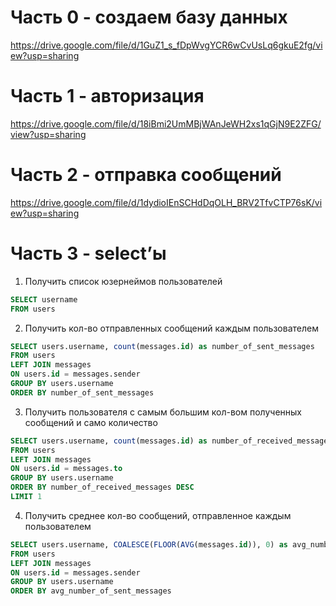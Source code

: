 # Часть 0 - создаем базу данных  
https://drive.google.com/file/d/1GuZ1_s_fDpWvgYCR6wCvUsLq6gkuE2fg/view?usp=sharing
# Часть 1 - авторизация  
https://drive.google.com/file/d/18iBmi2UmMBjWAnJeWH2xs1qGjN9E2ZFG/view?usp=sharing  
# Часть 2 - отправка сообщений   
https://drive.google.com/file/d/1dydioIEnSCHdDqOLH_BRV2TfvCTP76sK/view?usp=sharing  
# Часть 3 - select’ы
1. Получить список юзернеймов пользователей  
```sql  
SELECT username
FROM users
```  
2. Получить кол-во отправленных сообщений каждым пользователем  
```sql  
SELECT users.username, count(messages.id) as number_of_sent_messages  
FROM users  
LEFT JOIN messages  
ON users.id = messages.sender  
GROUP BY users.username  
ORDER BY number_of_sent_messages
```
3. Получить пользователя с самым большим кол-вом полученных сообщений и само количество
```sql
SELECT users.username, count(messages.id) as number_of_received_messages
FROM users
LEFT JOIN messages
ON users.id = messages.to
GROUP BY users.username
ORDER BY number_of_received_messages DESC
LIMIT 1
```
4. Получить среднее кол-во сообщений, отправленное каждым пользователем
```sql
SELECT users.username, COALESCE(FLOOR(AVG(messages.id)), 0) as avg_number_of_sent_messages
FROM users
LEFT JOIN messages
ON users.id = messages.sender
GROUP BY users.username
ORDER BY avg_number_of_sent_messages
```

